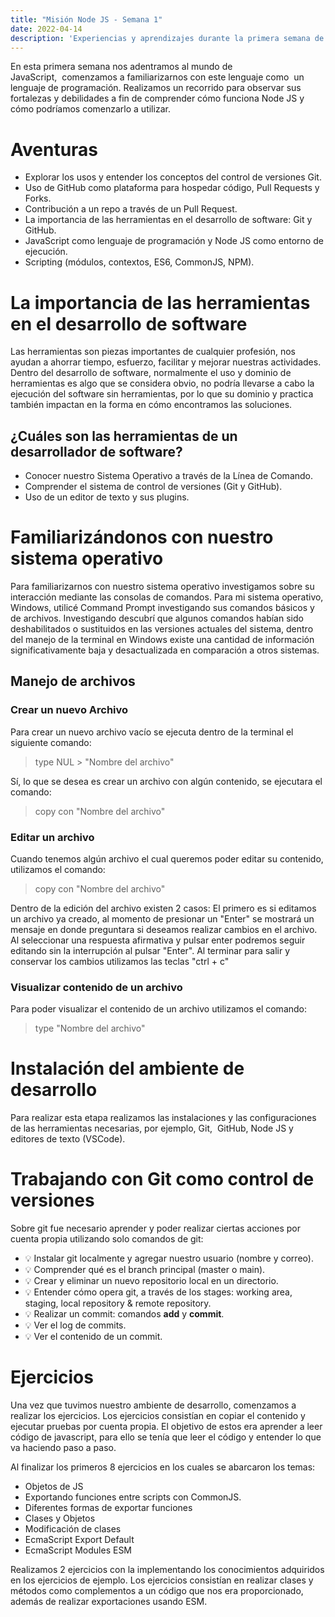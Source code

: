 ```yaml
---
title: "Misión Node JS - Semana 1"
date: 2022-04-14
description: 'Experiencias y aprendizajes durante la primera semana de la misión Back-End con Node JS'
---
```


En esta primera semana nos adentramos al mundo de JavaScript,  comenzamos a familiarizarnos con este lenguaje como  un lenguaje de programación.
Realizamos un recorrido para observar sus fortalezas y debilidades a fin de comprender cómo funciona Node JS y cómo podríamos comenzarlo a utilizar.

# Aventuras
- Explorar los usos y entender los conceptos del control de versiones Git.
- Uso de GitHub como plataforma para hospedar código, Pull Requests y Forks.
- Contribución a un repo a través de un Pull Request.
- La importancia de las herramientas en el desarrollo de software: Git y GitHub.
- JavaScript como lenguaje de programación y Node JS como entorno de ejecución.
- Scripting (módulos, contextos, ES6, CommonJS, NPM).

# La importancia de las herramientas en el desarrollo de software
Las herramientas son piezas importantes de cualquier profesión, nos ayudan a ahorrar tiempo, esfuerzo, facilitar y mejorar nuestras actividades.
Dentro del desarrollo de software, normalmente el uso y dominio de herramientas es algo que se considera obvio, no podría llevarse a cabo la ejecución del software sin herramientas, por lo que su dominio y practica también impactan en la forma en cómo encontramos las soluciones.

## ¿Cuáles son las herramientas de un desarrollador de software?
- Conocer nuestro Sistema Operativo a través de la Línea de Comando.
- Comprender el sistema de control de versiones (Git y GitHub).
- Uso de un editor de texto y sus plugins.

# Familiarizándonos con nuestro sistema operativo
Para familiarizarnos con nuestro sistema operativo investigamos sobre su interacción mediante las consolas de comandos.
Para mi sistema operativo, Windows, utilicé Command Prompt investigando sus comandos básicos y de archivos.
Investigando descubrí que algunos comandos habían sido deshabilitados o sustituidos en las versiones actuales del sistema, dentro del manejo de la terminal en Windows existe una cantidad de información significativamente baja y desactualizada en comparación a otros sistemas.

## Manejo de archivos
### Crear un nuevo Archivo 
Para crear un nuevo archivo vacío se ejecuta dentro de la terminal el siguiente comando:
>type NUL > "Nombre del archivo"

Sí, lo que se desea es crear un archivo con algún contenido, se ejecutara el comando:
>copy con "Nombre del archivo"

### Editar un archivo
Cuando tenemos algún archivo el cual queremos poder editar su contenido, utilizamos el comando:
>copy con "Nombre del archivo"

Dentro de la edición del archivo existen 2 casos:
El primero es si editamos un archivo ya creado, al momento de presionar un "Enter" se mostrará un mensaje en donde preguntara si deseamos realizar cambios en el archivo. Al seleccionar una respuesta afirmativa y pulsar enter podremos seguir editando sin la interrupción al pulsar "Enter". Al terminar para salir y conservar los cambios utilizamos las teclas "ctrl + c"

### Visualizar contenido de un archivo
Para poder visualizar el contenido de un archivo utilizamos el comando:
>type "Nombre del archivo"

# Instalación del ambiente de desarrollo
Para realizar esta etapa realizamos las instalaciones y las configuraciones de las herramientas necesarias, por ejemplo, Git,  GitHub, Node JS y editores de texto (VSCode).

# Trabajando con Git como control de versiones 
Sobre git fue necesario aprender y poder realizar ciertas acciones por cuenta propia utilizando solo comandos de git:

- 💡 Instalar git localmente y agregar nuestro usuario (nombre y correo).
- 💡 Comprender qué es el branch principal (master o main).
- 💡 Crear y eliminar un nuevo repositorio local en un directorio.
- 💡 Entender cómo opera git, a través de los stages: working area, staging, local repository & remote repository.
- 💡 Realizar un commit: comandos **add** y **commit**.
- 💡 Ver el log de commits.
- 💡 Ver el contenido de un commit.

# Ejercicios
Una vez que tuvimos nuestro ambiente de desarrollo, comenzamos a realizar los ejercicios.
Los ejercicios consistían en copiar el contenido y ejecutar pruebas por cuenta propia.
El objetivo de estos era aprender a leer código de javascript, para ello se tenía que leer el código y entender lo que va haciendo paso a paso.

Al finalizar los primeros 8 ejercicios en los cuales se abarcaron los temas:
- Objetos de JS
- Exportando funciones entre scripts con CommonJS.
- Diferentes formas de exportar funciones
- Clases y Objetos
- Modificación de clases
- EcmaScript Export Default
- EcmaScript Modules ESM

Realizamos 2 ejercicios con la implementando los conocimientos adquiridos en los ejercicios de ejemplo.
Los ejercicios consistían en realizar clases y métodos como complementos a un código que nos era proporcionado, además de realizar exportaciones usando ESM.
